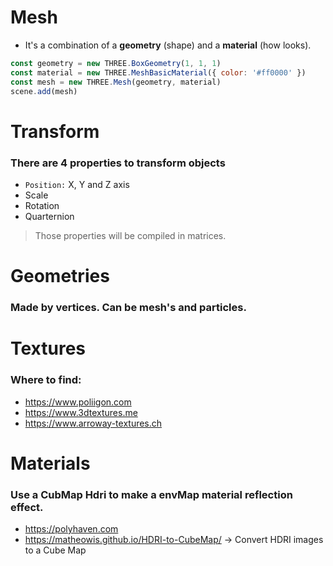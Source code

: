 # Mesh

- It's a combination of a **geometry** (shape) and a **material** (how looks).

```js
const geometry = new THREE.BoxGeometry(1, 1, 1)
const material = new THREE.MeshBasicMaterial({ color: '#ff0000' })
const mesh = new THREE.Mesh(geometry, material)
scene.add(mesh)
```

# Transform

### There are 4 properties to transform objects
- `Position:` X, Y and Z axis
- Scale
- Rotation
- Quarternion

> Those properties will be compiled in matrices.

# Geometries

### Made by vertices. Can be mesh's and particles.

# Textures

### Where to find: 

- https://www.poliigon.com
- https://www.3dtextures.me
- https://www.arroway-textures.ch

# Materials

### Use a CubMap Hdri to make a envMap material reflection effect.

- https://polyhaven.com
- https://matheowis.github.io/HDRI-to-CubeMap/ -> Convert HDRI images to a Cube Map